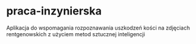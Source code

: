 # praca-inzynierska
Aplikacja do wspomagania rozpoznawania uszkodzeń kości na zdjęciach rentgenowskich z użyciem metod sztucznej inteligencji
